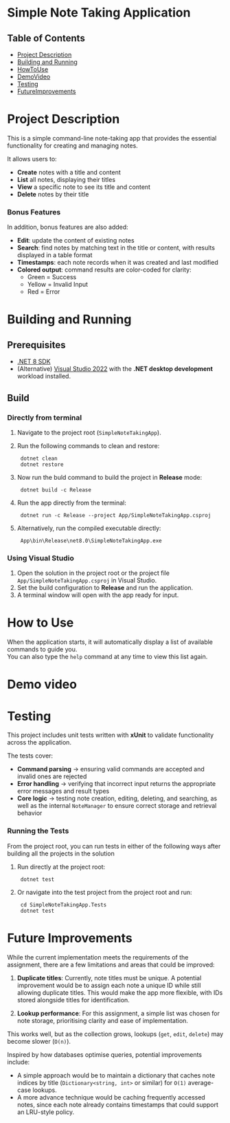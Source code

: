 # Simple Note Taking Application 

## Table of Contents
- [Project Description](#project-description)
- [Building and Running](#building-and-running)
- [HowToUse](#how-to-use)
- [DemoVideo](#demo-video)
- [Testing](#testing)
- [FutureImprovements](#future-improvements)

# Project Description
This is a simple command-line note-taking app that provides the essential functionality for creating and managing notes.  

It allows users to:
- **Create** notes with a title and content  
- **List** all notes, displaying their titles  
- **View** a specific note to see its title and content  
- **Delete** notes by their title  

### Bonus Features
In addition, bonus features are also added:
- **Edit**: update the content of existing notes  
- **Search**: find notes by matching text in the title or content, with results displayed in a table format  
- **Timestamps**: each note records when it was created and last modified  
- **Colored output**: command results are color-coded for clarity:  
  - Green = Success  
  - Yellow = Invalid Input  
  - Red = Error  


# Building and Running

## Prerequisites
- [.NET 8 SDK](https://dotnet.microsoft.com/download/dotnet/8.0)  
- (Alternative) [Visual Studio 2022](https://visualstudio.microsoft.com/) with the **.NET desktop development** workload installed.

## Build

### Directly from terminal
1. Navigate to the project root (`SimpleNoteTakingApp`). 
2. Run the following commands to clean and restore:

        dotnet clean
        dotnet restore

3. Now run the buld command to build the project in **Release** mode:  

        dotnet build -c Release

4. Run the app directly from the terminal:  

        dotnet run -c Release --project App/SimpleNoteTakingApp.csproj

4. Alternatively, run the compiled executable directly:  

        App\bin\Release\net8.0\SimpleNoteTakingApp.exe

### Using Visual Studio

1. Open the solution in the project root or the project file `App/SimpleNoteTakingApp.csproj` in Visual Studio.  
2. Set the build configuration to **Release** and run the application.
3. A terminal window will open with the app ready for input.  

# How to Use
When the application starts, it will automatically display a list of available commands to guide you.  
You can also type the `help` command at any time to view this list again. 

# Demo video

# Testing
This project includes unit tests written with **xUnit** to validate functionality across the application.  

The tests cover:  
- **Command parsing** -> ensuring valid commands are accepted and invalid ones are rejected  
- **Error handling** -> verifying that incorrect input returns the appropriate error messages and result types  
- **Core logic** -> testing note creation, editing, deleting, and searching, as well as the internal `NoteManager` to ensure correct storage and retrieval behavior  

### Running the Tests
From the project root, you can run tests in either of the following ways after building all the projects in the solution

1. Run directly at the project root:  

        dotnet test

2. Or navigate into the test project from the project root and run:  

        cd SimpleNoteTakingApp.Tests
        dotnet test



# Future Improvements
While the current implementation meets the requirements of the assignment, there are a few limitations and areas that could be improved:

1. **Duplicate titles**: Currently, note titles must be unique. A potential improvement would be to assign each note a unique ID while still allowing duplicate titles. This would make the app more flexible, with IDs stored alongside titles for identification.

2. **Lookup performance**: For this assignment, a simple list was chosen for note storage, prioritising clarity and ease of implementation.

This works well, but as the collection grows, lookups (`get`, `edit`, `delete`) may become slower (`O(n)`).

Inspired by how databases optimise queries, potential improvements include:
   - A simple approach would be to maintain a dictionary that caches note indices by title (`Dictionary<string, int>` or similar) for `O(1)` average-case lookups.  
   - A more advance technique would be caching frequently accessed notes, since each note already contains timestamps that could support an LRU-style policy.
